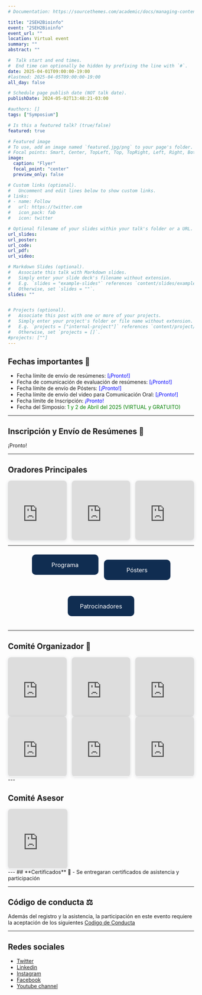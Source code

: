 ```yaml
---
# Documentation: https://sourcethemes.com/academic/docs/managing-content/

title: "2SEH2Bioinfo"
event: "2SEH2Bioinfo"
event_url: ""
location: Virtual event
summary: ""
abstract: ""

#  Talk start and end times.
#  End time can optionally be hidden by prefixing the line with `#`.
date: 2025-04-01T09:00:00-19:00
#lastmod: 2025-04-05T09:00:00-19:00
all_day: false

# Schedule page publish date (NOT talk date).
publishDate: 2024-05-02T13:48:21-03:00

#authors: []
tags: ["Symposium"]

# Is this a featured talk? (true/false)
featured: true

# Featured image
# To use, add an image named `featured.jpg/png` to your page's folder. 
# Focal points: Smart, Center, TopLeft, Top, TopRight, Left, Right, BottomLeft, Bottom, BottomRight.
image:
  caption: "Flyer"
  focal_point: "center"
  preview_only: false

# Custom links (optional).
#   Uncomment and edit lines below to show custom links.
# links:
# - name: Follow
#   url: https://twitter.com
#   icon_pack: fab
#   icon: twitter

# Optional filename of your slides within your talk's folder or a URL.
url_slides: 
url_poster: 
url_code:
url_pdf:
url_video:

# Markdown Slides (optional).
#   Associate this talk with Markdown slides.
#   Simply enter your slide deck's filename without extension.
#   E.g. `slides = "example-slides"` references `content/slides/example-slides.md`.
#   Otherwise, set `slides = ""`.
slides: ""


# Projects (optional).
#   Associate this post with one or more of your projects.
#   Simply enter your project's folder or file name without extension.
#   E.g. `projects = ["internal-project"]` references `content/project/deep-learning/index.md`.
#   Otherwise, set `projects = []`.
#projects: [""]
---
```


## **Fechas importantes** :pushpin:
- Fecha límite de envío de resúmenes:<span style="color:blue"> [¡Pronto!]</span>
- Fecha de comunicación de evaluación de resúmenes: <span style="color:blue"> [¡Pronto!]</span>
- Fecha límite de envío de Pósters: <span style="color:blue"> [¡Pronto!] </span> 
- Fecha límite de envío del video para Comunicación Oral: <span style="color:blue"> [¡Pronto!] </span> 
- Fecha límite de Inscripción: <span style="color:blue"> ¡Pronto! </span> 
- Fecha del Simposio:<span style="color:green"> 1 y 2 de Abril del 2025 (VIRTUAL y GRATUITO)</span>

---
## **Inscripción y Envío de Resúmenes** :memo:
¡Pronto!

---

## **Oradores Principales**
<div style="display: flex; justify-content: space-between; gap: 1em;">
  <div style="position: relative; width: 32%; padding-top: 32%; box-shadow: 0 2px 8px rgba(63,69,81,0.16); overflow: hidden; border-radius: 8px;">
    <iframe loading="lazy" style="position: absolute; width: 100%; height: 100%; top: 0; left: 0; border: none;" 
      src="https://www.canva.com/design/DAGeHMjFCow/E3iK5PsMvsZr84uhYQEcGQ/view?embed" allowfullscreen></iframe>
  </div>

  <div style="position: relative; width: 32%; padding-top: 32%; box-shadow: 0 2px 8px rgba(63,69,81,0.16); overflow: hidden; border-radius: 8px;">
    <iframe loading="lazy" style="position: absolute; width: 100%; height: 100%; top: 0; left: 0; border: none;" 
      src="https://www.canva.com/design/DAGeHEolJug/4ZCI-di522TGTRWj1kcAug/view?embed" allowfullscreen></iframe>
  </div>

  <div style="position: relative; width: 32%; padding-top: 32%; box-shadow: 0 2px 8px rgba(63,69,81,0.16); overflow: hidden; border-radius: 8px;">
    <iframe loading="lazy" style="position: absolute; width: 100%; height: 100%; top: 0; left: 0; border: none;" 
      src="https://www.canva.com/design/DAGeHBok3SQ/YqwstmjV0IrZYKCp0Pe32Q/view?embed" allowfullscreen></iframe>
  </div>
</div>

---

<div style="display: flex; justify-content: center; gap: 15px; flex-wrap: wrap; padding: 10px;">
   <a href="https://seh2bioinfo.netlify.app/_programa" 
      style="width: 180px; height: 55px; background-color: #102d51; color: white; 
             text-decoration: none; border-radius: 10px; display: flex; 
             align-items: center; justify-content: center; 
             white-space: nowrap; font-size: 16px;">
      Programa
   </a>

   <a href="https://seh2bioinfo.netlify.app/_posters" 
      style="width: 180px; height: 55px; background-color: #102d51; color: white; 
             text-decoration: none; border-radius: 10px; display: flex; 
             align-items: center; justify-content: center; 
             white-space: nowrap; font-size: 16px;">
      Pósters
   </a>

   <a href="https://seh2bioinfo.netlify.app/_patrocinadores" 
      style="width: 180px; height: 55px; background-color: #102d51; color: white; 
             text-decoration: none; border-radius: 10px; display: flex; 
             align-items: center; justify-content: center; 
             white-space: nowrap; font-size: 16px;">
      Patrocinadores
   </a>
</div>

---
## **Comité Organizador** :handshake:

<div style="display: flex; justify-content: space-between; gap: 1em;">
  <div style="position: relative; width: 32%; padding-top: 32%; box-shadow: 0 2px 8px rgba(63,69,81,0.16); overflow: hidden; border-radius: 8px;">
    <iframe loading="lazy" style="position: absolute; width: 100%; height: 100%; top: 0; left: 0; border: none;" 
      src="https://drive.google.com/file/d/12pn1TDvFa3veKF3xfiYqH7hZMFjASLC7/preview" allowfullscreen></iframe>
  </div>

  <div style="position: relative; width: 32%; padding-top: 32%; box-shadow: 0 2px 8px rgba(63,69,81,0.16); overflow: hidden; border-radius: 8px;">
    <iframe loading="lazy" style="position: absolute; width: 100%; height: 100%; top: 0; left: 0; border: none;" 
      src="https://drive.google.com/file/d/1jybCZnPB-p0t948wVvN2buIaDAB2eErX/preview" allowfullscreen></iframe>
  </div>

  <div style="position: relative; width: 32%; padding-top: 32%; box-shadow: 0 2px 8px rgba(63,69,81,0.16); overflow: hidden; border-radius: 8px;">
    <iframe loading="lazy" style="position: absolute; width: 100%; height: 100%; top: 0; left: 0; border: none;" 
      src="https://drive.google.com/file/d/1F7Ox9JkdvMZ9FWCgzirbZlMp2A0gRI-X/preview" allowfullscreen></iframe>
  </div>
  </div>
  <div style="display: flex; justify-content: space-between; gap: 1em;">
    <div style="position: relative; width: 32%; padding-top: 32%; box-shadow: 0 2px 8px rgba(63,69,81,0.16); overflow: hidden; border-radius: 8px;">
    <iframe loading="lazy" style="position: absolute; width: 100%; height: 100%; top: 0; left: 0; border: none;" 
      src="https://drive.google.com/file/d/1IsTNqUPH6sI7FM688S-ieIvsEJATYZ7X/preview" allowfullscreen></iframe>
  </div>

  <div style="position: relative; width: 32%; padding-top: 32%; box-shadow: 0 2px 8px rgba(63,69,81,0.16); overflow: hidden; border-radius: 8px;">
    <iframe loading="lazy" style="position: absolute; width: 100%; height: 100%; top: 0; left: 0; border: none;" 
      src="https://drive.google.com/file/d/1dWEkwk0yx44Y_gpye-0-rhC2-GDxJFjs/preview" allowfullscreen></iframe>
  </div>

  <div style="position: relative; width: 32%; padding-top: 32%; box-shadow: 0 2px 8px rgba(63,69,81,0.16); overflow: hidden; border-radius: 8px;">
    <iframe loading="lazy" style="position: absolute; width: 100%; height: 100%; top: 0; left: 0; border: none;" 
      src="https://drive.google.com/file/d/1Sj3oJwADGCgq-WozrLEZyfL9-xYnyuKh/preview" allowfullscreen></iframe>
  </div>
</div>
---

## **Comité Asesor** 
<div style="display: flex; justify-content: space-between; gap: 1em;">
  <div style="position: relative; width: 32%; padding-top: 32%; box-shadow: 0 2px 8px rgba(63,69,81,0.16); overflow: hidden; border-radius: 8px;">
    <iframe loading="lazy" style="position: absolute; width: 100%; height: 100%; top: 0; left: 0; border: none;" 
      src="https://drive.google.com/file/d/1di3Q8gYwZlFdgqlBgdIqQzsrEZC1WfL8/preview" allowfullscreen></iframe>
  </div>
</div>
---
## **Certificados** 📄
- Se entregaran certificados de asistencia y participación

---
## **Código de conducta** ⚖️
Además del registro y la asistencia, la participación en este evento requiere la aceptación de los siguientes [Codigo de Conducta](https://seh2bioinfo.netlify.app/cc/)

---
## Redes sociales
- [Twitter](https://x.com/seh2_bioinfo)
- [Linkedin](https://www.linkedin.com/in/seh2-bioinfo/)
- [Instagram](https://www.instagram.com/seh2_bioinfo/)
- [Facebook](https://www.facebook.com/SEH2Bioinfo)
- [Youtube channel](https://www.youtube.com/channel/UCsoiBoToYJD8aqyXUnaKhrQ/featured)